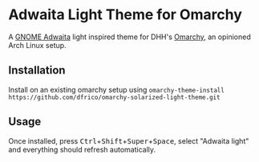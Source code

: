 # Adwaita Light Theme for Omarchy
A [GNOME Adwaita](https://developer.gnome.org/hig/reference/palette.html) light inspired theme for DHH's [Omarchy](https://omarchy.org), an opinioned Arch Linux setup.

## Installation
Install on an existing omarchy setup using `omarchy-theme-install https://github.com/dfrico/omarchy-solarized-light-theme.git`

## Usage
Once installed, press <kbd>Ctrl</kbd>+<kbd>Shift</kbd>+<kbd>Super</kbd>+<kbd>Space</kbd>, select "Adwaita light" and everything should refresh automatically.
